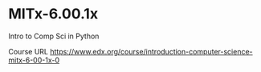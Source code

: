 # MITx-6.00.1x
Intro to Comp Sci in Python

Course URL
https://www.edx.org/course/introduction-computer-science-mitx-6-00-1x-0